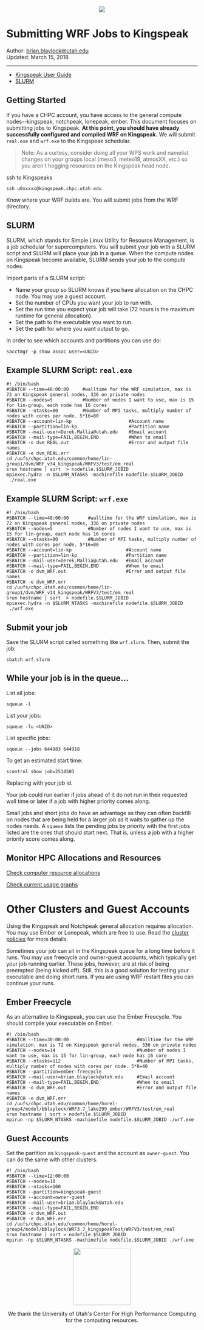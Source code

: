 <center><img src='../images/kingspeak.jpg'></center>

# Submitting WRF Jobs to Kingspeak
Author: brian.blaylock@utah.edu  
Updated: March 15, 2018

----

- [Kingspeak User Guide](https://www.chpc.utah.edu/documentation/guides/)
- [SLURM](https://www.chpc.utah.edu/documentation/software/slurm.php)

## Getting Started
If you have a CHPC account, you have access to the general compute nodes--kingspeak, notchpeak, lonepeak, ember. This document focuses on submitting jobs to Kingspeak. **At this point, you should have already successfully configured and compiled WRF on Kingspeak.** We will submit `real.exe` and `wrf.exe` to the Kingspeak schedular.

> Note: As a curtesy, consider doing all your WPS work and namelist changes on your groups local (meso3, meteo19, atmosXX, etc.) so you aren't hogging resources on the Kingspeak head node.

ssh to Kingspeaks

    ssh u0xxxxx@kingspeak.chpc.utah.edu

Know where your WRF builds are. You will submit jobs from the WRF directory.

## SLURM
SLURM, which stands for Simple Linux Utility for Resource Management, is a job schedular for supercomputers. You will submit your job with a SLURM script and SLURM will place your job in a queue. When the compute nodes on Kingspeak become available, SLURM sends your job to the compute nodes.

Import parts of a SLURM script:

- Name your group so SLURM knows if you have allocation on the CHPC node. You may use a guest account.
- Set the number of CPUs you want your job to run with.
- Set the run time you expect your job will take (72 hours is the maximum runtime for general allocation).
- Set the path to the executable you want to run.
- Set the path for where you want output to go.

In order to see which accounts and partitions you can use do:

    sacctmgr -p show assoc user=<UNID>  

## Example SLURM Script: `real.exe`
    #! /bin/bash
    #SBATCH --time=48:00:00     #walltime for the WRF simulation, max is 72 on Kingspeak general nodes, 336 on private nodes
    #SBATCH --nodes=5           #Number of nodes I want to use, max is 15 for lin-group, each node has 16 cores
    #SBATCH --ntasks=80         #Number of MPI tasks, multiply number of nodes with cores per node. 5*16=80
    #SBATCH --account=lin-kp                     #Account name
    #SBATCH --partition=lin-kp                   #Partition name
    #SBATCH --mail-user=Derek.Mallia@utah.edu    #Email account
    #SBATCH --mail-type=FAIL,BEGIN,END           #When to email
    #SBATCH -o dvm_REAL.out                      #Error and output file names
    #SBATCH -e dvm_REAL.err
    cd /uufs/chpc.utah.edu/common/home/lin-group1/dvm/WRF_v34_kingspeak/WRFV3/test/em_real
    srun hostname | sort  > nodefile.$SLURM_JOBID
    mpiexec.hydra -n $SLURM_NTASKS -machinefile nodefile.$SLURM_JOBID  ./real.exe

## Example SLURM Script: `wrf.exe`
    #! /bin/bash
    #SBATCH --time=48:00:00       #walltime for the WRF simulation, max is 72 on Kingspeak general nodes, 336 on private nodes
    #SBATCH --nodes=5             #Number of nodes I want to use, max is 15 for lin-group, each node has 16 cores
    #SBATCH --ntasks=80           #Number of MPI tasks, multiply number of nodes with cores per node. 5*16=80
    #SBATCH --account=lin-kp                    #Account name
    #SBATCH --partition=lin-kp                  #Partition name
    #SBATCH --mail-user=Derek.Mallia@utah.edu   #Email account
    #SBATCH --mail-type=FAIL,BEGIN,END          #When to email
    #SBATCH -o dvm_WRF.out                      #Error and output file names
    #SBATCH -e dvm_WRF.err
    cd /uufs/chpc.utah.edu/common/home/lin-group1/dvm/WRF_v34_kingspeak/WRFV3/test/em_real
    srun hostname | sort  > nodefile.$SLURM_JOBID
    mpiexec.hydra -n $SLURM_NTASKS -machinefile nodefile.$SLURM_JOBID  ./wrf.exe

## Submit your job
Save the SLURM script called something like `wrf.slurm`. Then, submit the job:

    sbatch wrf.slurm

## While your job is in the queue...

List all jobs:

    squeue -l

List your jobs:

    squeue -lu <UNID>

List specific jobs:

    squeue --jobs 644883 644918

To get an estimated start time:

    scontrol show job=2534503

Replacing with your job id.

Your job could run earlier if jobs ahead of it do not run in their requested wall time or later if a job with higher priority comes along.

Small jobs and short jobs do have an advantage as they can often backfill on nodes that are being held for a larger job as it waits to gather up the nodes needs. A `squeue` lists the pending jobs by priority with the first jobs listed are the ones that should start next. That is, unless a job with a higher priority score comes along.

## Monitor HPC Allocations and Resources

[Check computer resource allocations](https://www.chpc.utah.edu/docs/allocations/)

[Check current usage graphs](https://www.chpc.utah.edu/chpc/systems/graphs.php?g=cluster%20utilization&host=combined&type=daily_utilization)


# Other Clusters and Guest Accounts
Using the Kingspeak and Notchpeak general allocation requires allocation. You may use Ember or Lonepeak, which are free to use. Read the [cluster policies](https://www.chpc.utah.edu/documentation/policies/2.1GeneralHPCClusterPolicies.php) for more details.

Sometimes your job can sit in the Kingspeak queue for a long time before it runs. You may use freecycle and owner-guest accounts, which typically get your job running earlier. These jobs, however, are at risk of being preempted (being kicked off). Still, this is a good solution for testing your executable and doing short runs. If you are using WRF restart files you can continue your runs.

## Ember Freecycle
As an alternative to Kingspeak, you can use the Ember Freecycle. You should compile your executable on Ember.

    #! /bin/bash
    #SBATCH --time=30:00:00                         #Walltime for the WRF simulation, max is 72 on Kingspeak general nodes, 336 on private nodes
    #SBATCH --nodes=14                              #Number of nodes I want to use, max is 15 for lin-group, each node has 16 core
    #SBATCH --ntasks=112                            #Number of MPI tasks, multiply number of nodes with cores per node. 5*8=40
    #SBATCH --partition=ember-freecycle
    #SBATCH --mail-user=brian.blaylock@utah.edu     #Email account
    #SBATCH --mail-type=FAIL,BEGIN,END              #When to email
    #SBATCH -o dvm_WRF.out                          #Error and output file names
    #SBATCH -e dvm_WRF.err
    cd /uufs/chpc.utah.edu/common/home/horel-group4/model/bblaylock/WRF3.7_lake299_ember/WRFV3/test/em_real
    srun hostname | sort > nodefile.$SLURM_JOBID
    mpirun -np $SLURM_NTASKS -machinefile nodefile.$SLURM_JOBID ./wrf.exe

## Guest Accounts
Set the partition as `kingspeak-guest` and the account as `owner-guest`. You can do the same with other clusters.

    #! /bin/bash
    #SBATCH --time=12:00:00   
    #SBATCH --nodes=10
    #SBATCH --ntasks=160
    #SBATCH --partition=kingspeak-guest
    #SBATCH --account=owner-guest                            
    #SBATCH --mail-user=brian.blaylock@utah.edu
    #SBATCH --mail-type=FAIL,BEGIN,END              
    #SBATCH -o dvm_WRF.out                          
    #SBATCH -e dvm_WRF.err
    cd /uufs/chpc.utah.edu/common/home/horel-group4/model/bblaylock/WRF3.7_kingspeakTest/WRFV3/test/em_real
    srun hostname | sort > nodefile.$SLURM_JOBID
    mpirun -np $SLURM_NTASKS -machinefile nodefile.$SLURM_JOBID ./wrf.exe


<center>
<p><img src='../images/chpc_logo_4.png' width=150>
<p>We thank the University of Utah's Center For High Performance Computing for the computing resources.
</center>














